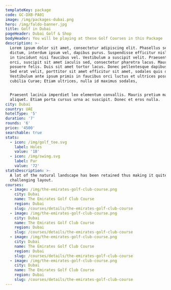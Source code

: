 ```yaml
---
templateKey: package
code: GC-DXB-PA01
image: /img/packages-dubai.png
hero: /img/faldo-banner.jpg
title: Golf in Dubai
pageHeader: Dubai Golf & Shop
bodyHeader: You will be playing at these Golf Courses in this Package
description: >-
  Lorem ipsum dolor sit amet, consectetur adipiscing elit. Phasellus sed erat
  dictum, interdum ipsum vel, dapibus purus. Suspendisse efficitur nisl risus,
  in tincidunt nisi faucibus vel. Vestibulum a suscipit velit. Praesent tellus
  orci, suscipit sit amet iaculis sed, consectetur pharetra lacus. Mauris nec
  posuere felis. Duis sit amet tortor lacus. Donec pellentesque dapibus metus.
  Sed erat velit, porttitor sit amet efficitur sit amet, sodales quis diam.
  Vestibulum ante ipsum primis in faucibus orci luctus et ultrices posuere
  cubilia Curae; Etiam ultrices, nulla id maximus sodales, 


  Praesent lacinia imperdiet leo elementum convallis. Mauris pretium mattis
  aliquet. Etiam porta cursus urna ac suscipit. Donec et eros nulla.
city: Dubai
country: UAE
hotelType: '5'
duration: '7'
rounds: '6'
price: '4500'
searchable: true
stats:
  - icon: /img/golf_tee.svg
    label: Holes
    value: '18'
  - icon: /img/swing.svg
    label: Par
    value: '72'
statsDescription: >-
  A lot of the natural landscape has been retained thus making it quite a
  challenging layout.
courses:
  - image: /img/the-emirates-golf-club-course.png
    city: Dubai
    name: The Emirates Golf Club Course
    region: Dubai
    slug: /courses/details/the-emirates-golf-club-course
  - image: /img/the-emirates-golf-club-course.png
    city: Dubai
    name: The Emirates Golf Club Course
    region: Dubai
    slug: /courses/details/the-emirates-golf-club-course
  - image: /img/the-emirates-golf-club-course.png
    city: Dubai
    name: The Emirates Golf Club Course
    region: Dubai
    slug: /courses/details/the-emirates-golf-club-course
  - image: /img/the-emirates-golf-club-course.png
    city: Dubai
    name: The Emirates Golf Club Course
    region: Dubai
    slug: /courses/details/the-emirates-golf-club-course
---
```


